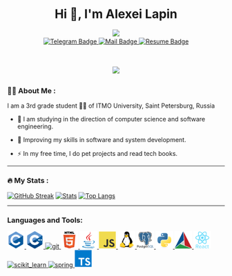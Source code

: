 <h1 align="center">Hi 👋, I'm Alexei Lapin</h1>
<div id="header" align="center">
  <img src="https://media.giphy.com/media/JIX9t2j0ZTN9S/giphy.gif" width="200"/>
</div>
<div id="badges" align="center">
  <a href="https://t.me/aleksei_lapin">
    <img src="https://img.shields.io/badge/Telegram-blue?style=for-the-badge&logo=telegram&logoColor=white" alt="Telegram Badge"/>
  </a>
  <a href="mailto:a.lapin03@gmail.com">
    <img src="https://img.shields.io/badge/Email-white?style=for-the-badge&logo=gmail" alt="Mail Badge"/>
  </a>
  <a href="https://github.com/AaLexUser/Resume/blob/main/general/Aleksei_Lapin_CV.pdf">
    <img src="https://img.shields.io/badge/resume-green?color=blue&style=for-the-badge&logo=readdotcv&logoColor=white&&s=500" alt="Resume Badge"/>
  </a>
  <h1>
    <img src="https://media.giphy.com/media/hvRJCLFzcasrR4ia7z/giphy.gif" width="30px"/>
  </h1>
</div>

### :man_technologist: About Me :
I am a 3rd grade student 👨‍🎓 of ITMO University, Saint Petersburg, Russia
- :telescope: I am studying in the direction of computer science and software engineering.

- :seedling: Improving my skills in software and system development.

- :zap: In my free time, I do pet projects and read tech books.
---

<h3 align="left">🔥 My Stats :</h3>

[![GitHub Streak](https://streak-stats.demolab.com?user=aalexuser&theme=gruvbox&date_format=j%20M%5B%20Y%5D)](https://git.io/streak-stats)
[![Stats](https://github-readme-stats.vercel.app/api?username=aalexuser&show_icons=true&count_private=true&theme=gruvbox&include_all_commits=true)](https://github.com/anuraghazra/github-readme-stats/tree/master)
[![Top Langs](https://github-readme-stats.vercel.app/api/top-langs/?username=aalexuser&layout=compact&theme=gruvbox)](https://github.com/anuraghazra/github-readme-stats/tree/master)


---


<h3 align="left">Languages and Tools:</h3>
<p align="left"> <a href="https://www.cprogramming.com/" target="_blank" rel="noreferrer"> <img src="https://raw.githubusercontent.com/devicons/devicon/master/icons/c/c-original.svg" alt="c" width="40" height="40"/> </a> <a href="https://www.w3schools.com/cpp/" target="_blank" rel="noreferrer"> 
  <img src="https://raw.githubusercontent.com/devicons/devicon/master/icons/cplusplus/cplusplus-original.svg" alt="cplusplus" width="40" height="40"/> </a> <a href="https://git-scm.com/" target="_blank" rel="noreferrer"> 
    <img src="https://www.vectorlogo.zone/logos/git-scm/git-scm-icon.svg" alt="git" width="40" height="40"/> </a> <a href="https://www.w3.org/html/" target="_blank" rel="noreferrer"> <img src="https://raw.githubusercontent.com/devicons/devicon/master/icons/html5/html5-original-wordmark.svg" alt="html5" width="40" height="40"/> </a> <a href="https://www.java.com" target="_blank" rel="noreferrer"> 
      <img src="https://raw.githubusercontent.com/devicons/devicon/master/icons/java/java-original.svg" alt="java" width="40" height="40"/> </a> <a href="https://developer.mozilla.org/en-US/docs/Web/JavaScript" target="_blank" rel="noreferrer">
        <img src="https://raw.githubusercontent.com/devicons/devicon/master/icons/javascript/javascript-original.svg" alt="javascript" width="40" height="40"/> </a> <a href="https://www.linux.org/" target="_blank" rel="noreferrer"> 
          <img src="https://raw.githubusercontent.com/devicons/devicon/master/icons/linux/linux-original.svg" alt="linux" width="40" height="40"/> </a> <a href="https://www.postgresql.org" target="_blank" rel="noreferrer">
            <img src="https://raw.githubusercontent.com/devicons/devicon/master/icons/postgresql/postgresql-original-wordmark.svg" alt="postgresql" width="40" height="40"/> </a> <a href="https://www.python.org" target="_blank" rel="noreferrer"> 
              <img src="https://raw.githubusercontent.com/devicons/devicon/master/icons/python/python-original.svg" alt="python" width="40" height="40"/> </a> <a href="https://reactjs.org/" target="_blank" rel="noreferrer"> 
                <img src="https://github.com/devicons/devicon/blob/master/icons/cmake/cmake-original.svg" title="Cmake" **alt="Cmake" width="40" height="40"/>
              <img src="https://raw.githubusercontent.com/devicons/devicon/master/icons/react/react-original-wordmark.svg" alt="react" width="40" height="40"/> </a> <a href="https://scikit-learn.org/" target="_blank" rel="noreferrer"> 
                <img src="https://upload.wikimedia.org/wikipedia/commons/0/05/Scikit_learn_logo_small.svg" alt="scikit_learn" width="40" height="40"/> </a> <a href="https://spring.io/" target="_blank" rel="noreferrer"> 
                  <img src="https://www.vectorlogo.zone/logos/springio/springio-icon.svg" alt="spring" width="40" height="40"/> </a> <a href="https://www.typescriptlang.org/" target="_blank" rel="noreferrer"> 
                    <img src="https://raw.githubusercontent.com/devicons/devicon/master/icons/typescript/typescript-original.svg" alt="typescript" width="40" height="40"/> </a> </p>
